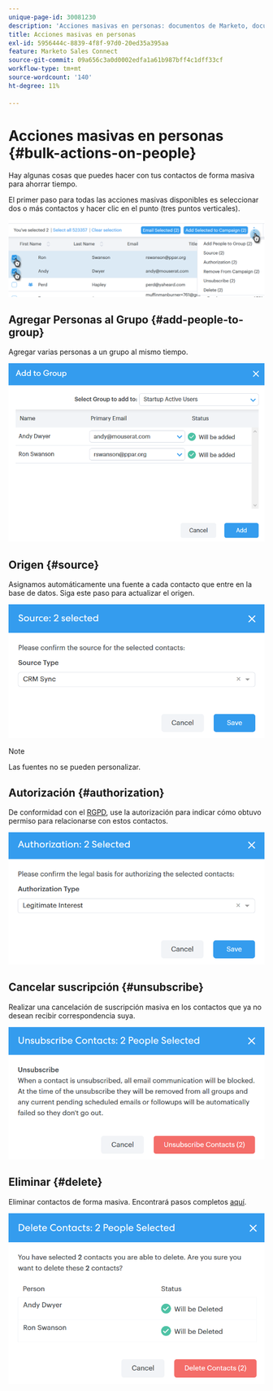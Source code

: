 ```yaml
---
unique-page-id: 30081230
description: 'Acciones masivas en personas: documentos de Marketo, documentación del producto'
title: Acciones masivas en personas
exl-id: 5956444c-8839-4f8f-97d0-20ed35a395aa
feature: Marketo Sales Connect
source-git-commit: 09a656c3a0d0002edfa1a61b987bff4c1dff33cf
workflow-type: tm+mt
source-wordcount: '140'
ht-degree: 11%

---
```


# Acciones masivas en personas {#bulk-actions-on-people}

Hay algunas cosas que puedes hacer con tus contactos de forma masiva para ahorrar tiempo.

El primer paso para todas las acciones masivas disponibles es seleccionar dos o más contactos y hacer clic en el punto (tres puntos verticales).

![](assets/one-3.png)

## Agregar Personas al Grupo {#add-people-to-group}

Agregar varias personas a un grupo al mismo tiempo.

![](assets/add-to-group.png)

## Origen {#source}

Asignamos automáticamente una fuente a cada contacto que entre en la base de datos. Siga este paso para actualizar el origen.

![](assets/source.png)

>[!NOTE]
>
>Las fuentes no se pueden personalizar.

## Autorización {#authorization}

De conformidad con el [RGPD](https://eugdpr.org/), use la autorización para indicar cómo obtuvo permiso para relacionarse con estos contactos.

![](assets/authorization.png)

## Cancelar suscripción {#unsubscribe}

Realizar una cancelación de suscripción masiva en los contactos que ya no desean recibir correspondencia suya.

![](assets/unsubscribe.png)

## Eliminar {#delete}

Eliminar contactos de forma masiva. Encontrará pasos completos [aquí](/help/marketo/product-docs/marketo-sales-connect/people/managing-contacts/creating-and-deleting-contacts.md).

![](assets/delete.png)
